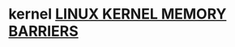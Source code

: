 # kernel [LINUX KERNEL MEMORY BARRIERS](https://www.kernel.org/doc/Documentation/memory-barriers.txt)